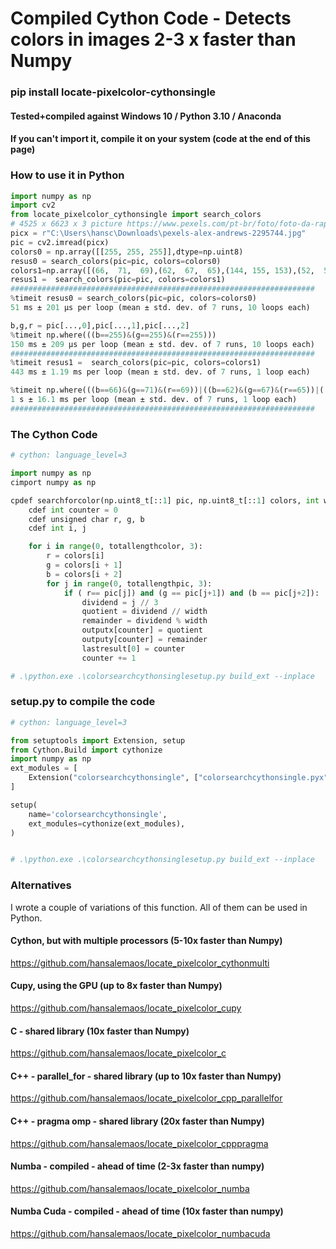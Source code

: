 # Compiled Cython Code - Detects colors in images 2-3 x faster than Numpy 

### pip install locate-pixelcolor-cythonsingle

#### Tested+compiled against Windows 10 / Python 3.10 / Anaconda

#### If you can't import it, compile it on your system (code at the end of this page)



### How to use it in Python 

```python
import numpy as np
import cv2
from locate_pixelcolor_cythonsingle import search_colors
# 4525 x 6623 x 3 picture https://www.pexels.com/pt-br/foto/foto-da-raposa-sentada-no-chao-2295744/
picx = r"C:\Users\hansc\Downloads\pexels-alex-andrews-2295744.jpg"
pic = cv2.imread(picx)
colors0 = np.array([[255, 255, 255]],dtype=np.uint8)
resus0 = search_colors(pic=pic, colors=colors0)
colors1=np.array([(66,  71,  69),(62,  67,  65),(144, 155, 153),(52,  57,  55),(127, 138, 136),(53,  58,  56),(51,  56,  54),(32,  27,  18),(24,  17,   8),],dtype=np.uint8)
resus1 =  search_colors(pic=pic, colors=colors1)
####################################################################
%timeit resus0 = search_colors(pic=pic, colors=colors0)
51 ms ± 201 µs per loop (mean ± std. dev. of 7 runs, 10 loops each)

b,g,r = pic[...,0],pic[...,1],pic[...,2]
%timeit np.where(((b==255)&(g==255)&(r==255)))
150 ms ± 209 µs per loop (mean ± std. dev. of 7 runs, 10 loops each)
####################################################################
%timeit resus1 =  search_colors(pic=pic, colors=colors1)
443 ms ± 1.19 ms per loop (mean ± std. dev. of 7 runs, 1 loop each)

%timeit np.where(((b==66)&(g==71)&(r==69))|((b==62)&(g==67)&(r==65))|((b==144)&(g==155)&(r==153))|((b==52)&(g==57)&(r==55))|((b==127)&(g==138)&(r==136))|((b==53)&(g==58)&(r==56))|((b==51)&(g==56)&(r==54))|((b==32)&(g==27)&(r==18))|((b==24)&(g==17)&(r==8)))
1 s ± 16.1 ms per loop (mean ± std. dev. of 7 runs, 1 loop each)
####################################################################
```


### The Cython Code 

```python
# cython: language_level=3

import numpy as np
cimport numpy as np

cpdef searchforcolor(np.uint8_t[::1] pic, np.uint8_t[::1] colors, int width, int totallengthpic, int totallengthcolor, int[::1] outputx, int[ ::1] outputy, int[::1] lastresult):
    cdef int counter = 0
    cdef unsigned char r, g, b
    cdef int i, j

    for i in range(0, totallengthcolor, 3):
        r = colors[i]
        g = colors[i + 1]
        b = colors[i + 2]
        for j in range(0, totallengthpic, 3):
            if ( r== pic[j]) and (g == pic[j+1]) and (b == pic[j+2]):
                dividend = j // 3
                quotient = dividend // width
                remainder = dividend % width
                outputx[counter] = quotient
                outputy[counter] = remainder
                lastresult[0] = counter
                counter += 1

# .\python.exe .\colorsearchcythonsinglesetup.py build_ext --inplace

```


### setup.py to compile the code 


```python
# cython: language_level=3

from setuptools import Extension, setup
from Cython.Build import cythonize
import numpy as np
ext_modules = [
    Extension("colorsearchcythonsingle", ["colorsearchcythonsingle.pyx"], include_dirs=[np.get_include()],define_macros=[("NPY_NO_DEPRECATED_API", "NPY_1_7_API_VERSION")])
]

setup(
    name='colorsearchcythonsingle',
    ext_modules=cythonize(ext_modules),
)


# .\python.exe .\colorsearchcythonsinglesetup.py build_ext --inplace
```


### Alternatives

I wrote a couple of variations of this function. All of them 
can be used in Python.

#### Cython, but with multiple processors (5-10x faster than Numpy)
https://github.com/hansalemaos/locate_pixelcolor_cythonmulti

#### Cupy, using the GPU (up to 8x faster than Numpy)
https://github.com/hansalemaos/locate_pixelcolor_cupy

#### C - shared library (10x faster than Numpy)
https://github.com/hansalemaos/locate_pixelcolor_c

#### C++ - parallel_for - shared library (up to 10x faster than Numpy) 
https://github.com/hansalemaos/locate_pixelcolor_cpp_parallelfor

#### C++ - pragma omp - shared library (20x faster than Numpy)
https://github.com/hansalemaos/locate_pixelcolor_cpppragma

#### Numba - compiled - ahead of time (2-3x faster than numpy)
https://github.com/hansalemaos/locate_pixelcolor_numba

#### Numba Cuda - compiled - ahead of time (10x faster than numpy)
https://github.com/hansalemaos/locate_pixelcolor_numbacuda

